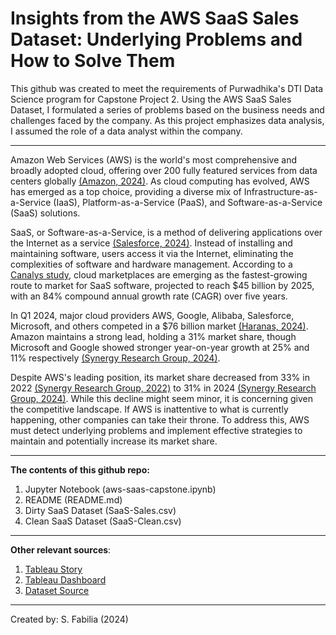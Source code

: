 # **Insights from the AWS SaaS Sales Dataset: Underlying Problems and How to Solve Them**

This github was created to meet the requirements of Purwadhika's DTI Data Science program for Capstone Project 2. Using the AWS SaaS Sales Dataset, I formulated a series of problems based on the business needs and challenges faced by the company. As this project emphasizes data analysis, I assumed the role of a data analyst within the company.

***

Amazon Web Services (AWS) is the world's most comprehensive and broadly adopted cloud, offering over 200 fully featured services from data centers globally [(Amazon, 2024)](https://aws.amazon.com/what-is-aws/).
 As cloud computing has evolved, AWS has emerged as a top choice, providing a diverse mix of Infrastructure-as-a-Service (IaaS), Platform-as-a-Service (PaaS), and Software-as-a-Service (SaaS) solutions.

SaaS, or Software-as-a-Service, is a method of delivering applications over the Internet as a service [(Salesforce, 2024)](https://www.salesforce.com/ap/saas/). Instead of installing and maintaining software, users access it via the Internet, eliminating the complexities of software and hardware management. According to a [Canalys study](https://www.canalys.com/insights/hyperscale-cloud-marketplaces-saas-channels), cloud marketplaces are emerging as the fastest-growing route to market for SaaS software, projected to reach $45 billion by 2025, with an 84% compound annual growth rate (CAGR) over five years.

In Q1 2024, major cloud providers AWS, Google, Alibaba, Salesforce, Microsoft, and others competed in a $76 billion market [(Haranas, 2024)](https://www.crn.com/news/cloud/2024/aws-google-microsoft-battle-over-76b-q1-cloud-market-share?page=6). Amazon maintains a strong lead, holding a 31% market share, though Microsoft and Google showed stronger year-on-year growth at 25% and 11% respectively [(Synergy Research Group, 2024)](https://www.srgresearch.com/articles/huge-cloud-market-sees-a-strong-bounce-in-growth-rate-for-the-second-consecutive-quarter).

Despite AWS's leading position, its market share decreased from 33% in 2022 [(Synergy Research Group, 2022)](https://www.theregister.com/2022/05/02/cloud_market_share_q1_2022/) to 31% in 2024 [(Synergy Research Group, 2024)](https://www.srgresearch.com/articles/huge-cloud-market-sees-a-strong-bounce-in-growth-rate-for-the-second-consecutive-quarter). While this decline might seem minor, it is concerning given the competitive landscape. If AWS is inattentive to what is currently happening, other companies can take their throne. To address this, AWS must detect underlying problems and implement effective strategies to maintain and potentially increase its market share.

***

**The contents of this github repo:**
1. Jupyter Notebook (aws-saas-capstone.ipynb)
2. README (README.md)
3. Dirty SaaS Dataset (SaaS-Sales.csv)
4. Clean SaaS Dataset (SaaS-Clean.csv)

***

**Other relevant sources**:
1. [Tableau Story](https://public.tableau.com/app/profile/safira.fabilia/viz/AWSSaaSDatabaseStory/Story1)
2. [Tableau Dashboard](https://public.tableau.com/app/profile/safira.fabilia/viz/capstone_17175752200740/ProfitDashboard)
3. [Dataset Source](https://www.kaggle.com/datasets/nnthanh101/aws-saas-sales/data)
   
***

Created by: S. Fabilia (2024)
